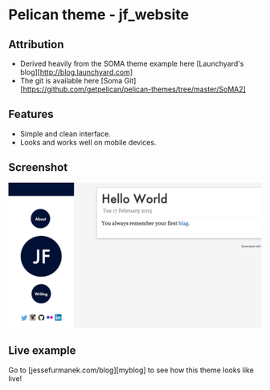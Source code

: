 Pelican theme - jf_website
====================

Attribution
--------
* Derived heavily from the SOMA theme example here [Launchyard's blog][http://blog.launchyard.com]
* The git is available here [Soma Git] [https://github.com/getpelican/pelican-themes/tree/master/SoMA2]

Features
--------
* Simple and clean interface.
* Looks and works well on mobile devices.


Screenshot
----------

  ![Screenshot](screenshot.png)


Live example
------------

Go to [jessefurmanek.com/blog][myblog] to see how this theme looks like live!

